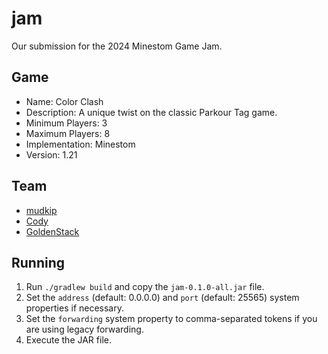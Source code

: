 # jam
Our submission for the 2024 Minestom Game Jam.

## Game
- Name: Color Clash
- Description: A unique twist on the classic Parkour Tag game.
- Minimum Players: 3
- Maximum Players: 8
- Implementation: Minestom
- Version: 1.21

## Team
- [mudkip](https://github.com/mudkipdev)
- [Cody](https://github.com/cody-quinn)
- [GoldenStack](https://github.com/GoldenStack)

## Running
1. Run `./gradlew build` and copy the `jam-0.1.0-all.jar` file.
2. Set the `address` (default: 0.0.0.0) and `port` (default: 25565) system properties if necessary.
3. Set the `forwarding` system property to comma-separated tokens if you are using legacy forwarding.
4. Execute the JAR file.
